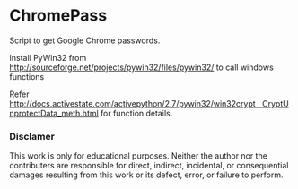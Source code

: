 # ChromePass
Script to get Google Chrome passwords.

Install PyWin32 from http://sourceforge.net/projects/pywin32/files/pywin32/
to call windows functions

Refer http://docs.activestate.com/activepython/2.7/pywin32/win32crypt__CryptUnprotectData_meth.html for function details.


### Disclamer

This work is only for educational purposes. Neither the author nor the contributers are responsible for direct, indirect, incidental, or consequential damages resulting from this work or its defect, error, or failure to perform.


